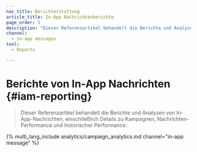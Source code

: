 ```yaml
---
nav_title: Berichterstattung
article_title: In-App Nachrichtenberichte
page_order: 5
description: "Dieser Referenzartikel behandelt die Berichte und Analysen von In-App-Nachrichten, einschließlich Details zu Kampagnen, Nachrichten-Performance und historischer Performance."
channel:
  - in-app messages
tool:
  - Reports

---
```


# Berichte von In-App Nachrichten {#iam-reporting}

> Dieser Referenzartikel behandelt die Berichte und Analysen von In-App-Nachrichten, einschließlich Details zu Kampagnen, Nachrichten-Performance und historischer Performance.

{% multi_lang_include analytics/campaign_analytics.md channel="in-app message" %}

